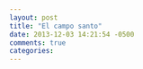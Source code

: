 ```yaml
---
layout: post
title: "El campo santo"
date: 2013-12-03 14:21:54 -0500
comments: true
categories: 
---
```

